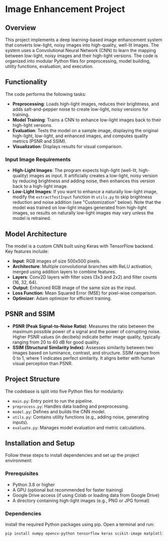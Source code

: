 # Image Enhancement Project

## Overview
This project implements a deep learning-based image enhancement system that converts low-light, noisy images into high-quality, well-lit images. The system uses a Convolutional Neural Network (CNN) to learn the mapping between low-light, noisy images and their high-light versions. The code is organized into modular Python files for preprocessing, model building, utility functions, evaluation, and execution.

## Functionality
The code performs the following tasks:
- **Preprocessing**: Loads high-light images, reduces their brightness, and adds salt-and-pepper noise to create low-light, noisy versions for training.
- **Model Training**: Trains a CNN to enhance low-light images back to their high-light versions.
- **Evaluation**: Tests the model on a sample image, displaying the original high-light, low-light, and enhanced images, and computes quality metrics (PSNR and SSIM).
- **Visualization**: Displays results for visual comparison.

### Input Image Requirements
- **High-Light Images**: The program expects high-light (well-lit, high-quality) images as input. It artificially creates a low-light, noisy version by reducing brightness and adding noise, then enhances this version back to a high-light image.
- **Low-Light Images**: If you want to enhance a naturally low-light image, modify the `extractTestInput` function in `utils.py` to skip brightness reduction and noise addition (see "Customization" below). Note that the model was trained on low-light images generated from high-light images, so results on naturally low-light images may vary unless the model is retrained.

## Model Architecture
The model is a custom CNN built using Keras with TensorFlow backend. Key features include:
- **Input**: RGB images of size 500x500 pixels.
- **Architecture**: Multiple convolutional branches with ReLU activation, merged using addition layers to combine features.
- **Layers**: Conv2D layers with filter sizes (3x3 and 2x2) and filter counts (16, 32, 64).
- **Output**: Enhanced RGB image of the same size as the input.
- **Loss Function**: Mean Squared Error (MSE) for pixel-wise comparison.
- **Optimizer**: Adam optimizer for efficient training.

## PSNR and SSIM
- **PSNR (Peak Signal-to-Noise Ratio)**: Measures the ratio between the maximum possible power of a signal and the power of corrupting noise. Higher PSNR values (in decibels) indicate better image quality, typically ranging from 20 to 40 dB for good quality.
- **SSIM (Structural Similarity Index)**: Assesses similarity between two images based on luminance, contrast, and structure. SSIM ranges from 0 to 1, where 1 indicates perfect similarity. It aligns better with human visual perception than PSNR.

## Project Structure
The codebase is split into five Python files for modularity:
- `main.py`: Entry point to run the pipeline.
- `preprocess.py`: Handles data loading and preprocessing.
- `model.py`: Defines and builds the CNN model.
- `utils.py`: Contains utility functions (e.g., adding noise, generating inputs).
- `evaluate.py`: Manages model evaluation and metric calculations.

## Installation and Setup
Follow these steps to install dependencies and set up the project environment:

### Prerequisites
- Python 3.8 or higher
- A GPU (optional but recommended for faster training)
- Google Drive access (if using Colab or loading data from Google Drive)
- A directory containing high-light images (e.g., PNG or JPG format)

### Dependencies
Install the required Python packages using pip. Open a terminal and run:

```bash
pip install numpy opencv-python tensorflow keras scikit-image matplotlib tqdm
```